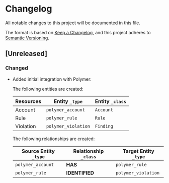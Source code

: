 # Changelog

All notable changes to this project will be documented in this file.

The format is based on [Keep a Changelog](https://keepachangelog.com/en/1.0.0/),
and this project adheres to
[Semantic Versioning](https://semver.org/spec/v2.0.0.html).

## [Unreleased]

### Changed

- Added initial integration with Polymer:

  The following entities are created:

  | Resources | Entity `_type`      | Entity `_class` |
  | --------- | ------------------- | --------------- |
  | Account   | `polymer_account`   | `Account`       |
  | Rule      | `polymer_rule`      | `Rule`          |
  | Violation | `polymer_violation` | `Finding`       |

  The following relationships are created:

  | Source Entity `_type` | Relationship `_class` | Target Entity `_type` |
  | --------------------- | --------------------- | --------------------- |
  | `polymer_account`     | **HAS**               | `polymer_rule`        |
  | `polymer_rule`        | **IDENTIFIED**        | `polymer_violation`   |
